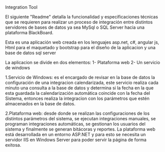 Integration Tool

El siguiente "Readme" detalla la funcionalidad y especificaciones técnicas que se requieren para realizar un proceso de integración entre distintos servidores de bases de datos ya sea MySql o SQL Server hacia una plataforma BlackBoard.

Esta es una aplicación web creada en los lenguajes asp.net, c#, angular js, Html para el maquetado y bootstrap para el diseño de la aplicacion y una base de datos sql server

La aplicacion se divide en dos elementos:
1- Plataforma web
2- Un servicio de windows 


1.Servicio de Windows: es el encargado de revisar en la base de datos la configuración de una integracion calendarizada, este servicio realiza cada minuto una consulta a la base de datos y determina si la fecha en la que esta guardada la calendarización automática coincide con la fecha del Sistema, entonces realiza la integracion con los parámetros que estén almacenados en la base de datos.

2.Plataforma web: desde donde se realizan las configuraciones de los distintos parámetros del sistema, se ejecutan integraciones manuales, se programan integraciones automáticas, se gestionan los usuarios del sistema y finalmente se generan bitácoras y reportes. 
La plataforma web está desarrollada en un entorno ASP.NET y para esto se necesita un servidor IIS en Windows Server para poder servir la página de forma exitosa. 
